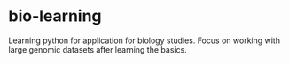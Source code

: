 # bio-learning

Learning python for application for biology studies. 
Focus on working with large genomic datasets after learning the basics. 
